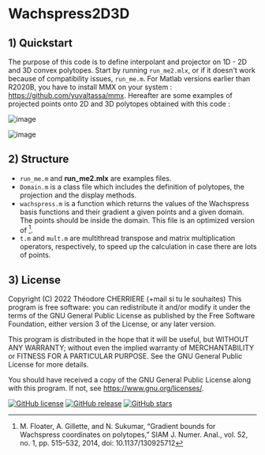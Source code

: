 # Wachspress2D3D

## 1) Quickstart

The purpose of this code is to define interpolant and projector on 1D - 2D and 3D convex polytopes.
Start by running `run_me2.mlx`, or if it doesn't work because of compatibility issues, `run_me.m`.
For Matlab versions earlier than R2020B, you have to install MMX on your system :
<https://github.com/yuvaltassa/mmx>.
Hereafter are some examples of projected points onto 2D and 3D polytopes obtained with this code :

![image](https://user-images.githubusercontent.com/72595712/172386691-7dddad3d-a374-476c-adab-eef12e27531a.png)

![image](https://user-images.githubusercontent.com/72595712/172387565-c65bc494-17af-4f78-9f18-595e04efa7c1.png)

## 2) Structure

* `run_me.m` and **run_me2.mlx** are examples files.
* `Domain.m` is a class file which includes the definition of polytopes, the projection and the display methods.
* `wachspress.m` is a function which returns the values of the Wachspress basis functions and their gradient a given points and a given domain. The points should be inside the domain. This file is an optimized version of [^1].
* `t.m` and `mult.m` are multithread transpose and matrix multiplication operators, respectively, to speed up the calculation in case there are lots of points.

## 3) License

Copyright (C) 2022 Théodore CHERRIERE (+mail si tu le souhaites)
This program is free software: you can redistribute it and/or modify it under the terms of the GNU General Public License as published by the Free Software Foundation, either version 3 of the License, or any later version.

This program is distributed in the hope that it will be useful, but WITHOUT ANY WARRANTY; without even the implied warranty of MERCHANTABILITY or FITNESS FOR A PARTICULAR PURPOSE.  See the GNU General Public License for more details.

You should have received a copy of the GNU General Public License along with this program.  If not, see <https://www.gnu.org/licenses/>.

[![GitHub license](https://img.shields.io/github/license/tcherrie/Wachspress2D3D)](https://github.com/tcherrie/Wachspress2D3D) [![GitHub release](https://img.shields.io/github/release/tcherrie/Wachspress2D3D.svg)](https://github.com/tcherrie/Wachspress2D3D/releases/) [![GitHub stars](https://img.shields.io/github/stars/tcherrie/Wachspress2D3D)](https://github.com/tcherrie/Wachspress2D3D/stargazers)
 
[^1]: M. Floater, A. Gillette, and N. Sukumar,
“Gradient bounds for Wachspress coordinates on polytopes,”
SIAM J. Numer. Anal., vol. 52, no. 1, pp. 515–532, 2014,
doi: 10.1137/130925712